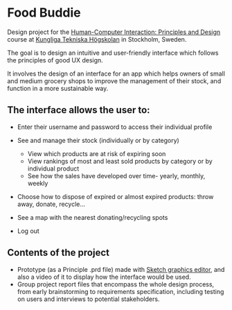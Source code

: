 # Food Buddie

Design project for the [Human-Computer Interaction: Principles and Design](https://www.kth.se/student/kurser/kurs/IC1007?l=en) course at [Kungliga Tekniska Högskolan](https://www.kth.se/en) in Stockholm, Sweden. 

The goal is to design an intuitive and user-friendly interface which follows the principles of good UX design.

It involves the design of an interface for an app which helps owners of small and medium grocery shops to improve the management of their stock, and function in a more sustainable way.

## The interface allows the user to:

* Enter their username and password to access their individual profile

* See and manage their stock (individually or by category)

  * View which products are at risk of expiring soon
  * View rankings of most and least sold products by category or by individual product
  * See how the sales have developed over time- yearly, monthly, weekly
  
* Choose how to dispose of expired or almost expired products: throw away, donate, recycle...

* See a map with the nearest donating/recycling spots

* Log out

## Contents of the project

* Prototype (as a Principle .prd file) made with [Sketch graphics editor](https://www.sketch.com/), and also a video of it to display how the interface would be used.
* Group project report files that encompass the whole design process, from early brainstorming to requirements specification, including testing on users and interviews to potential stakeholders.

